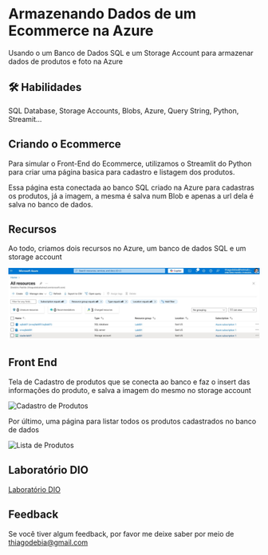 
# Armazenando Dados de um Ecommerce na Azure

Usando o um Banco de Dados SQL e um Storage Account para armazenar dados de produtos e foto na Azure

## 🛠 Habilidades
SQL Database, Storage Accounts, Blobs, Azure, Query String, Python, Streamit...

## Criando o Ecommerce

Para simular o Front-End do Ecommerce, utilizamos o Streamlit do Python para criar uma página basica para cadastro e listagem dos produtos.

Essa página esta conectada ao banco SQL criado na Azure para cadastras os produtos, já a imagem, a mesma é salva num Blob e apenas a url dela é salva no banco de dados.
## Recursos

Ao todo, criamos dois recursos no Azure, um banco de dados SQL e um storage account

![Todos os Recursos](https://github.com/goncasthiago/lab01-azure/blob/main/img/recursos.jpeg?raw=true)


## Front End

Tela de Cadastro de produtos que se conecta ao banco e faz o insert das informações do produto, e salva a imagem do mesmo no storage account

![Cadastro de Produtos](https://github.com/goncasthiago/lab01-azure/blob/main/img/cadastro.jpeg?raw=true)

Por último, uma página para listar todos os produtos cadastrados no banco de dados

![Lista de Produtos](https://github.com/goncasthiago/lab01-azure/blob/main/img/Summarization_input.png?raw=true)


## Laboratório DIO

[Laboratório DIO](https://github.com/digitalinnovationone/Microsoft_Application_Platform)

## Feedback

Se você tiver algum feedback, por favor me deixe saber por meio de thiagodebia@gmail.com

